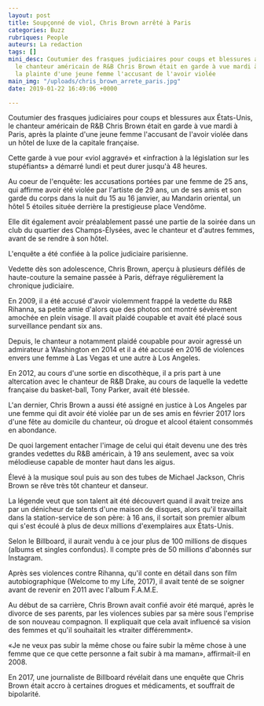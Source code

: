 ```yaml
---
layout: post
title: Soupçonné de viol, Chris Brown arrêté à Paris
categories: Buzz
rubriques: People
auteurs: La redaction
tags: []
mini_desc: Coutumier des frasques judiciaires pour coups et blessures aux États-Unis,
  le chanteur américain de R&B Chris Brown était en garde à vue mardi à Paris, après
  la plainte d'une jeune femme l'accusant de l'avoir violée
main_img: "/uploads/chris_brown_arrete_paris.jpg"
date: 2019-01-22 16:49:06 +0000

---
```

Coutumier des frasques judiciaires pour coups et blessures aux États-Unis, le chanteur américain de R&B Chris Brown était en garde à vue mardi à Paris, après la plainte d'une jeune femme l'accusant de l'avoir violée dans un hôtel de luxe de la capitale française.

Cette garde à vue pour «viol aggravé» et «infraction à la législation sur les stupéfiants» a démarré lundi et peut durer jusqu'à 48 heures.

Au coeur de l'enquête: les accusations portées par une femme de 25 ans, qui affirme avoir été violée par l'artiste de 29 ans, un de ses amis et son garde du corps dans la nuit du 15 au 16 janvier, au Mandarin oriental, un hôtel 5 étoiles située derrière la prestigieuse place Vendôme.

Elle dit également avoir préalablement passé une partie de la soirée dans un club du quartier des Champs-Élysées, avec le chanteur et d'autres femmes, avant de se rendre à son hôtel.

L'enquête a été confiée à la police judiciaire parisienne.

Vedette dès son adolescence, Chris Brown, aperçu à plusieurs défilés de haute-couture la semaine passée à Paris, défraye régulièrement la chronique judiciaire.

En 2009, il a été accusé d'avoir violemment frappé la vedette du R&B Rihanna, sa petite amie d'alors que des photos ont montré sévèrement amochée en plein visage. Il avait plaidé coupable et avait été placé sous surveillance pendant six ans.

Depuis, le chanteur a notamment plaidé coupable pour avoir agressé un admirateur à Washington en 2014 et il a été accusé en 2016 de violences envers une femme à Las Vegas et une autre à Los Angeles.

En 2012, au cours d'une sortie en discothèque, il a pris part à une altercation avec le chanteur de R&B Drake, au cours de laquelle la vedette française du basket-ball, Tony Parker, avait été blessée.

L'an dernier, Chris Brown a aussi été assigné en justice à Los Angeles par une femme qui dit avoir été violée par un de ses amis en février 2017 lors d'une fête au domicile du chanteur, où drogue et alcool étaient consommés en abondance.

De quoi largement entacher l'image de celui qui était devenu une des très grandes vedettes du R&B américain, à 19 ans seulement, avec sa voix mélodieuse capable de monter haut dans les aigus.

Élevé à la musique soul puis au son des tubes de Michael Jackson, Chris Brown se rêve très tôt chanteur et danseur.

La légende veut que son talent ait été découvert quand il avait treize ans par un dénicheur de talents d'une maison de disques, alors qu'il travaillait dans la station-service de son père: à 16 ans, il sortait son premier album qui s'est écoulé à plus de deux millions d'exemplaires aux États-Unis.

Selon le Billboard, il aurait vendu à ce jour plus de 100 millions de disques (albums et singles confondus). Il compte près de 50 millions d'abonnés sur Instagram.

Après ses violences contre Rihanna, qu'il conte en détail dans son film autobiographique (Welcome to my Life, 2017), il avait tenté de se soigner avant de revenir en 2011 avec l'album F.A.M.E.

Au début de sa carrière, Chris Brown avait confié avoir été marqué, après le divorce de ses parents, par les violences subies par sa mère sous l'emprise de son nouveau compagnon. Il expliquait que cela avait influencé sa vision des femmes et qu'il souhaitait les «traiter différemment».

«Je ne veux pas subir la même chose ou faire subir la même chose à une femme que ce que cette personne a fait subir à ma maman», affirmait-il en 2008.

En 2017, une journaliste de Billboard révélait dans une enquête que Chris Brown était accro à certaines drogues et médicaments, et souffrait de bipolarité.